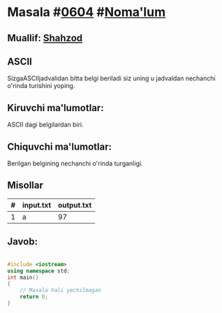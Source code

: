 
<h1>Masala #<a href="https://robocontest.uz/tasks/0604">0604</a> #<a href="https://robocontest.uz/tasks?category=1">Noma'lum</a></h1>
<h2> Muallif: <a href="https://robocontest.uz/profile/shahzod1207">Shahzod</a></h2>
<h2>ASCII</h2>
<p>SizgaASCIIjadvalidan bitta belgi beriladi siz uning u jadvaldan nechanchi o'rinda turishini yoping.</p>
<h2>Kiruvchi ma'lumotlar:</h2>
<p>ASCII dagi belgilardan biri.</p>
<h2>Chiquvchi ma'lumotlar:</h2>
<p>Berilgan belgining nechanchi o'rinda turganligi.</p>
<h2>Misollar</h2>
<table>
    <thead>
        <tr>
            <th>#</th>
            <th>input.txt</th>
            <th>output.txt</th>
        </tr>
    </thead>
    <tbody>
            <tr>
                <td>1</td>
                <td>a</td>
                <td>97</td>
            </tr>
    </tbody>
    </table>
    
<h2>Javob:</h2>

######
```cpp
#include <iostream>
using namespace std;
int main()
{
    // Masala hali yechilmagan
    return 0;
}
```
